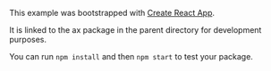 This example was bootstrapped with [Create React App](https://github.com/facebook/create-react-app).

It is linked to the ax package in the parent directory for development purposes.

You can run `npm install` and then `npm start` to test your package.
